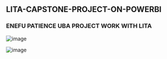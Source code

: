 ## LITA-CAPSTONE-PROJECT-ON-POWERBI

### ENEFU PATIENCE UBA PROJECT WORK WITH LITA

![image](https://github.com/user-attachments/assets/914acb7d-7bea-4d11-a818-a9ee8340b1c3)


![image](https://github.com/user-attachments/assets/58db50a4-9efa-400a-b832-068e8f278ff9)
